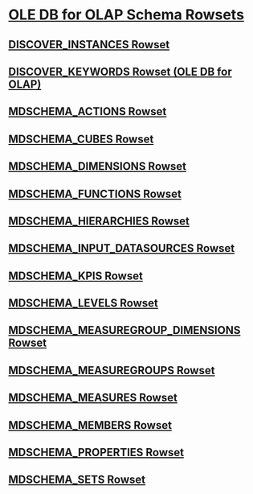 # [OLE DB for OLAP Schema Rowsets](ole-db-for-olap-schema-rowsets.md)
## [DISCOVER_INSTANCES Rowset](discover-instances-rowset.md)
## [DISCOVER_KEYWORDS Rowset (OLE DB for OLAP)](discover-keywords-rowset-ole-db-for-olap.md)
## [MDSCHEMA_ACTIONS Rowset](mdschema-actions-rowset.md)
## [MDSCHEMA_CUBES Rowset](mdschema-cubes-rowset.md)
## [MDSCHEMA_DIMENSIONS Rowset](mdschema-dimensions-rowset.md)
## [MDSCHEMA_FUNCTIONS Rowset](mdschema-functions-rowset.md)
## [MDSCHEMA_HIERARCHIES Rowset](mdschema-hierarchies-rowset.md)
## [MDSCHEMA_INPUT_DATASOURCES Rowset](mdschema-input-datasources-rowset.md)
## [MDSCHEMA_KPIS Rowset](mdschema-kpis-rowset.md)
## [MDSCHEMA_LEVELS Rowset](mdschema-levels-rowset.md)
## [MDSCHEMA_MEASUREGROUP_DIMENSIONS Rowset](mdschema-measuregroup-dimensions-rowset.md)
## [MDSCHEMA_MEASUREGROUPS Rowset](mdschema-measuregroups-rowset.md)
## [MDSCHEMA_MEASURES Rowset](mdschema-measures-rowset.md)
## [MDSCHEMA_MEMBERS Rowset](mdschema-members-rowset.md)
## [MDSCHEMA_PROPERTIES Rowset](mdschema-properties-rowset.md)
## [MDSCHEMA_SETS Rowset](mdschema-sets-rowset.md)

